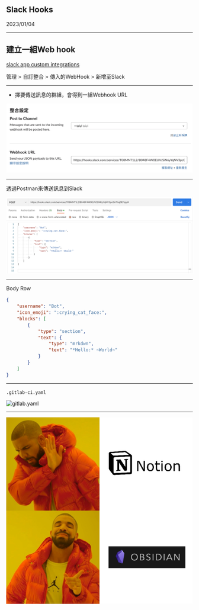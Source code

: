 
## Slack Hooks
2023/01/04

---

## 建立一組Web hook

[slack app custom integrations](https://cnyesteam.slack.com/apps/manage/custom-integrations)


管理 > 自訂整合 > 傳入的WebHook > 新增至Slack

---

* 擇要傳送訊息的群組，會得到一組Webhook URL

![PostToChannel](./postToChannel.png)

---

透過Postman來傳送訊息到Slack

![Postman example](./postman.png)

---

Body Row
```json
{
	"username": "Bot",
	"icon_emoji": ":crying_cat_face:",
	"blocks": [
		{
			"type": "section",
			"text": {
				"type": "mrkdwn",
				"text": "*Hello:* ~World~"
			}
		}
	]
}
```

---
`.gitlab-ci.yaml`

![gitlab.yaml]('./gitlab-ci.png')

---

![notion v.s. obisian](notion_obsidian.png)